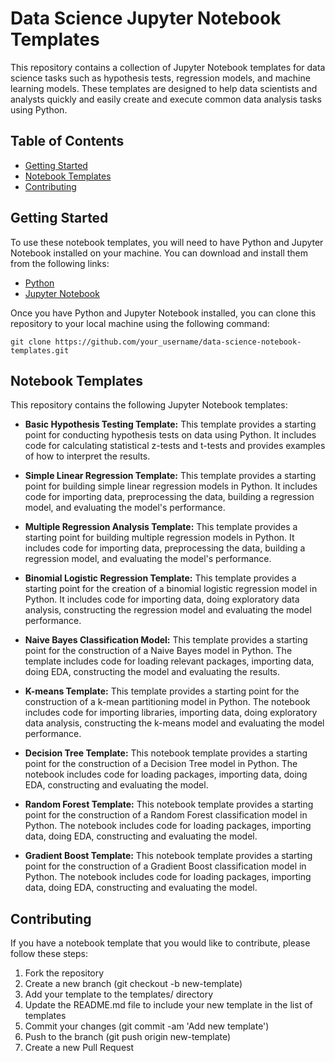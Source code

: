 # Data Science Jupyter Notebook Templates

This repository contains a collection of Jupyter Notebook templates for data science tasks such as hypothesis tests, regression models, and machine learning models. These templates are designed to help data scientists and analysts quickly and easily create and execute common data analysis tasks using Python.

## Table of Contents
- [Getting Started](#Getting-Started)
- [Notebook Templates](#Notebook-Templates)
- [Contributing](#Contributing)

## Getting Started
To use these notebook templates, you will need to have Python and Jupyter Notebook installed on your machine. You can download and install them from the following links:

- [Python](https://www.python.org/downloads/) 
- [Jupyter Notebook](https://jupyter.org/install)

Once you have Python and Jupyter Notebook installed, you can clone this repository to your local machine using the following command:

```git clone https://github.com/your_username/data-science-notebook-templates.git```

## Notebook Templates
This repository contains the following Jupyter Notebook templates:

- **Basic Hypothesis Testing Template:** This template provides a starting point for conducting hypothesis tests on data using Python. It includes code for calculating statistical z-tests and t-tests and provides examples of how to interpret the results.

- **Simple Linear Regression Template:** This template provides a starting point for building simple linear regression models in Python. It includes code for importing data, preprocessing the data, building a regression model, and evaluating the model's performance.

- **Multiple Regression Analysis Template:** This template provides a starting point for building multiple regression models in Python. It includes code for importing data, preprocessing the data, building a regression model, and evaluating the model's performance.

- **Binomial Logistic Regression Template:** This template provides a starting point for the creation of a binomial logistic regression model in Python. It includes code for importing data, doing exploratory data analysis, constructing the regression model and evaluating the model performance.  

- **Naive Bayes Classification Model:** This template provides a starting point for the construction of a Naive Bayes model in Python. The template includes code for loading relevant packages, importing data, doing EDA, constructing the model and evaluating the results.
- **K-means Template:** This template provides a starting point for the construction of a k-mean partitioning model in Python. The notebook includes code for importing libraries, importing data, doing exploratory data analysis, constructing the k-means model and evaluating the model performance.

- **Decision Tree Template:** This notebook template provides a starting point for the construction of a Decision Tree model in Python. The notebook includes code for loading packages, importing data, doing EDA, constructing and evaluating the model.

- **Random Forest Template:** This notebook template provides a starting point for the construction of a Random Forest classification model in Python. The notebook includes code for loading packages, importing data, doing EDA, constructing and evaluating the model.

- **Gradient Boost Template:** This notebook template provides a starting point for the construction of a Gradient Boost classification model in Python. The notebook includes code for loading packages, importing data, doing EDA, constructing and evaluating the model.

## Contributing
If you have a notebook template that you would like to contribute, please follow these steps:

1. Fork the repository
2. Create a new branch (git checkout -b new-template)
3. Add your template to the templates/ directory
4. Update the README.md file to include your new template in the list of templates
5. Commit your changes (git commit -am 'Add new template')
6. Push to the branch (git push origin new-template)
7. Create a new Pull Request
